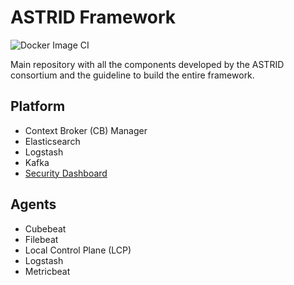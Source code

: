 # ASTRID Framework

![Docker Image CI](https://github.com/astrid-project/astrid-framework/workflows/Docker%20Image%20CI/badge.svg?branch=main)

Main repository with all the components developed by the ASTRID consortium and the guideline to build the entire framework.

## Platform

- Context Broker (CB) Manager
- Elasticsearch
- Logstash
- Kafka
- [Security Dashboard](https://github.com/astrid-project/security-dashboard)

## Agents

- Cubebeat
- Filebeat
- Local Control Plane (LCP)
- Logstash
- Metricbeat
